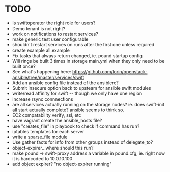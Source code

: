 # TODO
* Is swiftoperator the right role for users?
* Demo tenant is not right?
* work on notifications to restart services?
* make generic test user configurable
* shouldn't restart services on runs after the first one unless required
* create example all.example
* Fix tasks that always return changed, ie. pound startup config
* Will rings be built 3 times in storage main.yml when they only need to be built once?
* See what's happening here: https://github.com/lorin/openstack-ansible/tree/master/services/swift
* Add an ansible config file instead of the ansiblerc?
* Submit insecure option back to upsteam for ansible swift modules
* write/read affinity for swift -- though we only have one region
* increase rsync connnections
* are all services actually running on the storage nodes? ie. does swift-init all start actually complete? ansible seems to think so.
* EC2 compatability verify, ssl, etc
* have vagrant create the ansible_hosts file?
* use "creates_file" in playbook to check if command has run?
* iptables templates for each server
* write a sparse_file module
* Use gather facts for info from other groups instead of delegate_to?
* object-expirer...where should this run?
* make pound -> swift-proxy address a variable in pound.cfg, ie. right now it is hardcoded to 10.0.10.100
* add object expirer? "no object-expirer running"
